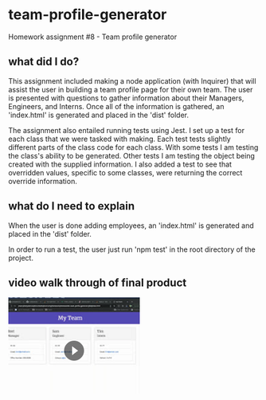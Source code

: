 # team-profile-generator

Homework assignment #8 - Team profile generator

## what did I do?

This assignment included making a node application (with Inquirer) that will assist the user in building a team profile page for their own team. The user is presented with questions to gather information about their Managers, Engineers, and Interns. Once all of the information is gathered, an 'index.html' is generated and placed in the 'dist' folder.

The assignment also entailed running tests using Jest. I set up a test for each class that we were tasked with making. Each test tests slightly different parts of the class code for each class. With some tests I am testing the class's ability to be generated. Other tests I am testing the object being created with the supplied information. I also added a test to see that overridden values, specific to some classes, were returning the correct override information.

## what do I need to explain

When the user is done adding employees, an 'index.html' is generated and placed in the 'dist' folder.

In order to run a test, the user just run 'npm test' in the root directory of the project.

## video walk through of final product

[![name](./img/team-profile-generator-thumb.png)](https://drive.google.com/file/d/1TQlJdadSpbtYflnBFyYJ20kat3V7jC6W/view?usp=sharing)
